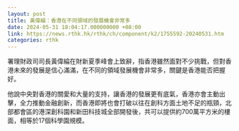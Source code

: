 ```yaml
---
layout: post
title: 黃偉綸：香港在不同領域的發展機會非常多
date: 2024-05-31 18:04:17.000000000 +08:00
link: https://news.rthk.hk/rthk/ch/component/k2/1755592-20240531.htm
categories: rthk
---
```


署理財政司司長黃偉綸在財新夏季峰會上致辭，指香港雖然面對不少挑戰，但對香港未來的發展是信心滿滿，在不同的領域發展機會非常多，關鍵是香港能否把握好。

他說中央對香港的關愛和大量的支持，讓香港的發展更有底氣，香港亦會主動出擊，全力推動金融創新，而香港即將也會打破以往在創科方面土地不足的瓶頸，北部都會區的港深創科園和新田科技城全部開發後，共可以提供約700萬平方米的樓面，相等於17個科學園規模。
